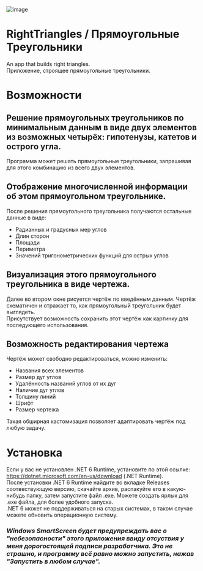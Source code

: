 ![image](https://user-images.githubusercontent.com/94005703/170581553-0a6fbe04-1244-46d9-a117-31ce20ad2fa7.png)
# RightTriangles / Прямоугольные Треугольники
An app that builds right triangles.  
Приложение, строящее прямоугольные треугольники.
# Возможности
## Решение прямоугольных треугольников по минимальным данным в виде двух элементов из возможных четырёх: гипотенузы, катетов и острого угла.
Программа может решать прямоугольные треугольники, запрашивая для этого комбинацию из всего двух элементов.
## Отображение многочисленной информации об этом прямоугольном треугольнике.
После решения прямоугольного треугольника получаются остальные данные в виде:
- Радианных и градусных мер углов
- Длин сторон
- Площади
- Периметра
- Значений тригонометрических функций для острых углов
## Визуализация этого прямоугольного треугольника в виде чертежа.
Далее во втором окне рисуется чертёж по введённым данным. Чертёж схематичен и отражает то, как прямоугольный треугольник будет выглядеть.  
Присутствует возможность сохранить этот чертёж как картинку для последующего использования.
## Возможность редактирования чертежа
Чертёж может свободно редактироваться, можно изменить:
- Названия всех элементов
- Размер дуг углов
- Удалённость названий углов от их дуг
- Наличие дуг углов
- Толщину линий
- Шрифт
- Размер чертежа  

Такая обширная кастомизация позволяет адаптировать чертёж под любую задачу.
# Установка
Если у вас не установлен .NET 6 Runtime, установите по этой ссылке: https://dotnet.microsoft.com/en-us/download (.NET Runtime).  
После установки .NET 6 Runtime найдите во вкладке Releases соотвествующую версию, скачайте архив, распакуйте его в какую-нибудь папку, затем запустите файл .exe. Можете создать ярлык для .exe файла, для более удобного запуска.  
.NET 6 может не поддерживаться на старых системах, в таком случае можете обновить операционную систему.  
### ***Windows SmartScreen будет предупреждать вас о "небезопасности" этого приложения ввиду отсуствия у меня дорогостоящей подписи разработчика. Это не страшно, и программу всё равно можно запустить, нажав "Запустить в любом случае".***

